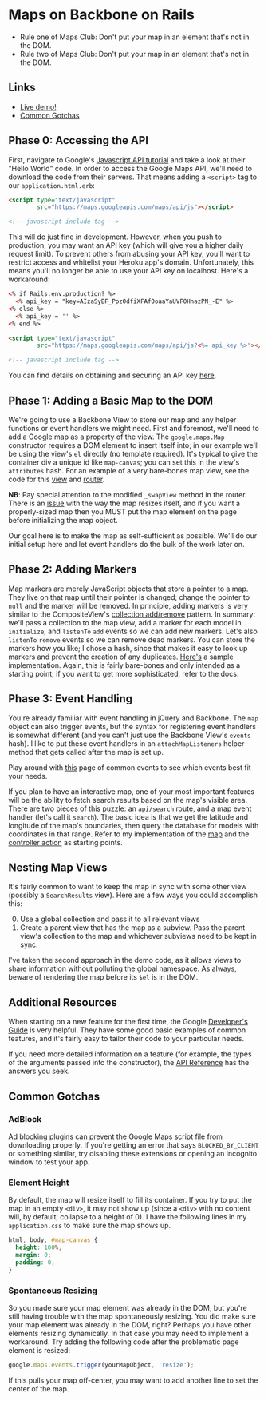 # Maps on Backbone on Rails

- Rule one of Maps Club: Don't put your map in an element that's not in the DOM.
- Rule two of Maps Club: Don't put your map in an element that's not in the DOM.

## Links
- [Live demo!](http://google-maps-demo.herokuapp.com/)
- [Common Gotchas](#common-gotchas)

## Phase 0: Accessing the API
First, navigate to Google's [Javascript API tutorial][google-tutorial] and take
a look at their "Hello World" code. In order to access the Google Maps API,
we'll need to download the code from their servers. That means adding a
`<script>` tag to our `application.html.erb`:

[google-tutorial]: https://developers.google.com/maps/documentation/javascript/tutorial#HelloWorld

```html
<script type="text/javascript"
        src="https://maps.googleapis.com/maps/api/js"></script>

<!-- javascript include tag -->
```

This will do just fine in development. However, when you push to production, you
may want an API key (which will give you a higher daily request limit). To
prevent others from abusing your API key, you'll want to restrict access and
whitelist your Heroku app's domain. Unfortunately, this means you'll no longer
be able to use your API key on localhost. Here's a workaround:

```html
<% if Rails.env.production? %>
  <% api_key = "key=AIzaSyBF_Ppz0dfiXFAf0oaaYaUVF0HnazPN_-E" %>
<% else %>
  <% api_key = '' %>
<% end %>

<script type="text/javascript"
        src="https://maps.googleapis.com/maps/api/js?<%= api_key %>"></script>

<!-- javascript include tag -->
```

You can find details on obtaining and securing an API key
[here][obtaining-api-key].

[obtaining-api-key]: https://developers.google.com/maps/documentation/javascript/tutorial#api_key

## Phase 1: Adding a Basic Map to the DOM
We're going to use a Backbone View to store our map and any helper functions
or event handlers we might need. First and foremost, we'll need to add a
Google map as a property of the view. The `google.maps.Map` constructor
requires a DOM element to insert itself into; in our example we'll be using
the view's `el` directly (no template required). It's typical to give the
container div a unique id like `map-canvas`; you can set this in the view's
`attributes` hash. For an example of a very bare-bones map view, see the code
for this [view][basic-map] and [router][router].

[basic-map]: ./app/assets/javascripts/views/map_show_basic.js
[router]: app/assets/javascripts/routers/app_router.js

**NB**: Pay special attention to the modified `_swapView` method in the router.
There is an [issue][issue-1448] with the way the map resizes itself, and if you
want a properly-sized map then you MUST put the map element on the page before
initializing the map object.

[issue-1448]: https://code.google.com/p/gmaps-api-issues/issues/detail?id=1448

Our goal here is to make the map as self-sufficient as possible. We'll
do our initial setup here and let event handlers do the bulk of the work later on.

## Phase 2: Adding Markers
Map markers are merely JavaScript objects that store a pointer to a map. They
live on that map until their pointer is changed; change the pointer to `null`
and the marker will be removed. In principle, adding markers is very similar to
the CompositeView's [collection add/remove][composite-view] pattern. In summary:
we'll pass a collection to the map view, add a marker for each model in
`initialize`, and `listenTo` `add` events so we can add new markers. Let's also
`listenTo` `remove` events so we can remove dead markers. You can store the
markers how you like; I chose a hash, since that makes it easy to look up
markers and prevent the creation of any duplicates. [Here's][marker-map] a
sample implementation. Again, this is fairly bare-bones and only intended as a
starting point; if you want to get more sophisticated, refer to the docs.

[composite-view]: https://github.com/appacademy/composite_view#collection-add
[marker-map]: ./app/assets/javascripts/views/map_show_markers.js

## Phase 3: Event Handling
You're already familiar with event handling in jQuery and Backbone.
The `map` object can also trigger events, but the syntax for registering event
handlers is somewhat different (and you can't just use the Backbone View's
`events` hash). I like to put these event handlers in an `attachMapListeners`
 helper method that gets called after the map is set up.

Play around with [this][map-events] page of common events to see which events
best fit your needs.

[map-events]: https://developers.google.com/maps/documentation/javascript/events

If you plan to have an interactive map, one of your most important features will
be the ability to fetch search results based on the map's visible area. There
are two pieces of this puzzle: an `api/search` route, and a map event handler
(let's call it `search`). The basic idea is that we get the latitude and
longitude of the map's boundaries, then query the database for models with
coordinates in that range. Refer to my implementation of the [map][event-map]
and the [controller action][listings-controller] as starting points.

[event-map]: ./app/assets/javascripts/views/map_show_events.js
[listings-controller]: ./app/controllers/api/listings_controller.rb#L22

## Nesting Map Views
It's fairly common to want to keep the map in sync with some other view
(possibly a `SearchResults` view). Here are a few ways you could accomplish
this:

0. Use a global collection and pass it to all relevant views
0. Create a parent view that has the map as a subview. Pass the parent view's
   collection to the map and whichever subviews need to be kept in sync.

I've taken the second approach in the demo code, as it allows views to share
information without polluting the global namespace. As always, beware of
rendering the map before its `$el` is in the DOM.

## Additional Resources
When starting on a new feature for the first time, the Google [Developer's
Guide][dev-guide] is very helpful. They have some good basic examples of common
features, and it's fairly easy to tailor their code to your particular needs.

If you need more detailed information on a feature (for example, the types of
the arguments passed into the constructor), the [API Reference][api-reference]
has the answers you seek.

[dev-guide]:
https://developers.google.com/maps/documentation/javascript/overlays

[api-reference]:
https://developers.google.com/maps/documentation/javascript/reference

## Common Gotchas

### AdBlock
Ad blocking plugins can prevent the Google Maps script file from downloading
properly. If you're getting an error that says `BLOCKED_BY_CLIENT` or something
similar, try disabling these extensions or opening an incognito window to test
your app.

### Element Height
By default, the map will resize itself to fill its container. If you try to put
the map in an empty `<div>`, it may not show up (since a `<div>` with no content
will, by default, collapse to a height of 0). I have the following lines in my
`application.css` to make sure the map shows up.

```css
html, body, #map-canvas {
  height: 100%;
  margin: 0;
  padding: 0;
}
```

### Spontaneous Resizing
So you made sure your map element was already in the DOM, but you're still
having trouble with the map spontaneously resizing. You did make sure your map
element was already in the DOM, right? Perhaps you have other elements resizing
dynamically. In that case you may need to implement a workaround. Try adding the
following code after the problematic page element is resized:

```javascript
google.maps.events.trigger(yourMapObject, 'resize');
```

If this pulls your map off-center, you may want to add another line to set the
center of the map.
